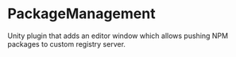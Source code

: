 # PackageManagement
Unity plugin that adds an editor window which allows pushing NPM packages to custom registry server. 
